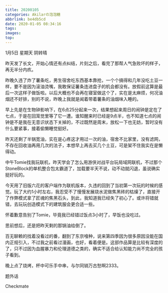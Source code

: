```yaml
---
title: 20200105
categories: Akilarの泡泡糖
abbrlink: be4db5cd
date: 2020-01-05 08:34:16
tags:
images:
top:
---
```

1月5日 星期天 阴转晴

昨天发了长文，开始心情还有点纠结，片刻之后，看完了那帮人气急败坏的样子，再无半分内疚。

昨晚久违了炸了薯条吃，男生宿舍吃东西基本靠抢，一个个搞得和几年没吃土豆一样，要不是因为滚油烫嘴，我敢保证薯条连进盘子的机会都没有。放假前这算是最后一次这样子做饭啦。以后大概也不会再在寝室做这个了，实在是太麻烦，何况油烟还不好排，别的不说，昨晚上我就是闻着带着薯条的油烟味入睡的。

早上先是在生物钟影响下，在6点25分起来一次，结果想起来周日的闹钟是定在了七点，于是在回笼觉里等了它一遭。谁知醒来时已经是9点半，也不知道七点的闹钟是不是我在无意识状态下关掉的，不过既然是周末，放松一下也无妨，暂时没有什么要紧事，接着偷懒睡觉挺好。

昨天还剩了半锅宽油，实在是心疼这才用过一次的油，宿舍不比家里，没有滤网，不存在回收油再用几次的法子，本想早上再去买几个土豆，可是架不住我实在是懒得动。

中午Tomie找我玩联机，昨天学会了怎么用游侠对战平台玩局域网联机，不过那个StoneBlock的单机整合包太霸道了，加载要半天不说，动不动就闪退，虽说确实挺好玩的。

今天用了旧版六花的客户端作为联机版本，久违的回到了当初第一次玩的时候的感觉。玩了大约1小时左右，我忍受不了慢慢发展烧水泥做焦黑砖的枯燥了，直接开了作弊模式拿了匠魂的焦黑石头，到此，我知道我已经失了初心了。或许将错就错，去玩玩创造模式下的建筑服会更合适一些。

怀着歉意告别了Tomie，毕竟我已经错过饭点3小时了，早饭也没吃过。

思前想后，还是把昨天剩的那锅油给倒了。

百无聊赖的找着没看过的番，翻到了东京喰种，说来第四季因为很多原因没能在国内正规引入，不过我之前看过漫画，也好，看着便是。这部作品算是比较有深度的了，只不过因为血腥暴力和伦理道德之类的，确实不适合给认知能力尚不完全的孩子看到。

晚上点了烧烤，杯中可乐手中串，与尔同销万古愁啊2333。

题外话

Checkmate

